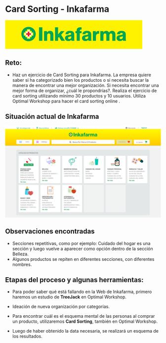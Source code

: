 # Card Sorting - Inkafarma

![Logo](assets/img/inkafarma.png)

## Reto: 

- Haz un ejercicio de Card Sorting para Inkafarma. La empresa quiere saber si ha categorizado bien los productos o si necesita buscar la manera de encontrar una mejor organización. Si necesita encontrar una mejor forma de organizar, ¿cuál le propondrías?. Realiza el ejercicio de card sorting utilizando mínimo 30 productos y 10 usuarios. Utiliza Optimal Workshop para hacer el card sorting online .

## Situación actual de Inkafarma

![Sitiuacion actual Inkafarma](assets/img/inka.png)

## Observaciones encontradas

- Secciones repetitivas, como por ejemplo: Cuidado del hogar es una sección y luego vuelve a aparecer como opción dentro de la sección Belleza.
- Algunos productos se repiten en diferentes secciones, con diferentes nombres.

## Etapas del proceso y algunas herramientas:

- Para poder saber qué está fallando en la Web de Inkafarma, primero haremos un estudio de **TreeJack** en Optimal Workshop.

- Ideación de nueva organización por categorías.

- Para encontrar cuál es el esquema mental de las personas al comprar un producto, utilizaremos **Card Sorting**, también en Optimal Workshop.

- Luego de haber obtenido la data necesaria, se realizará un esquema de los resultados. 
